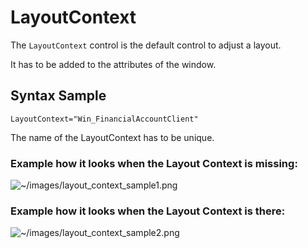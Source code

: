 # LayoutContext

The `LayoutContext` control is the default control to adjust a layout.

It has to be added to the attributes of the window.

## Syntax Sample
```xaml
LayoutContext="Win_FinancialAccountClient"
```
The name of the LayoutContext has to be unique.

### Example how it looks when the Layout Context is missing:

![~/images/layout_context_sample1.png](~/images/layout_context_sample1.png)

### Example how it looks when the Layout Context is there:

![~/images/layout_context_sample2.png](~/images/layout_context_sample2.png)